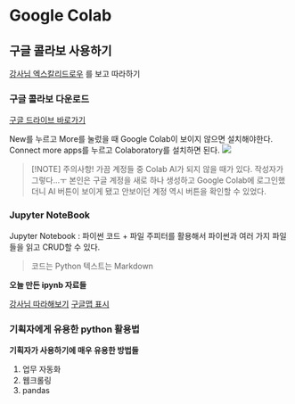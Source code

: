 # Google Colab
## 구글 콜라보 사용하기
[강사님 엑스칼리드로우](https://excalidraw.com/#json=zTZ-piZl8-0NxLCxkkFQK,Rv1MOuCcp5lRHLDEo2zx8g) 를 보고 따라하기
### 구글 콜라보 다운로드
[구글 드라이브 바로가기](https://drive.google.com/)

New를 누르고 More를 눌렀을 때 Google Colab이 보이지 않으면 설치해야한다.
Connect more apps를 누르고 Colaboratory를 설치하면 된다.
![](https://i.imgur.com/ykXYSYN.png)


> [!NOTE] 주의사항!
> 가끔 계정들 중 Colab AI가 되지 않을 때가 있다. 작성자가 그렇다...ㅜ
> 본인은 구글 계정을 새로 하나 생성하고 Google Colab에 로그인했더니 AI 버튼이 보이게 됐고 안보이던 계정 역시 버튼을 확인할 수 있었다.

### Jupyter NoteBook
Jupyter Notebook : 파이썬 코드 + 파일
주피터를 활용해서 파이썬과 여러 가지 파일들을 읽고 CRUD할 수 있다.

>코드는 Python
>텍스트는 Markdown

**오늘 만든 ipynb 자료들**

[강사님 따라해보기](https://colab.research.google.com/drive/18O5rXJMbvXxFndS9C7NrJNC1QsSmnJ9K?usp=sharing)
[구글맵 표시](https://colab.research.google.com/drive/1keU0HuyrwGuHxdx9qauf_oBzG8gn5bgs?usp=sharing)

### 기획자에게 유용한 python 활용법
**기획자가 사용하기에 매우 유용한 방법들**
1. 업무 자동화
2. 웹크롤링
3. pandas

